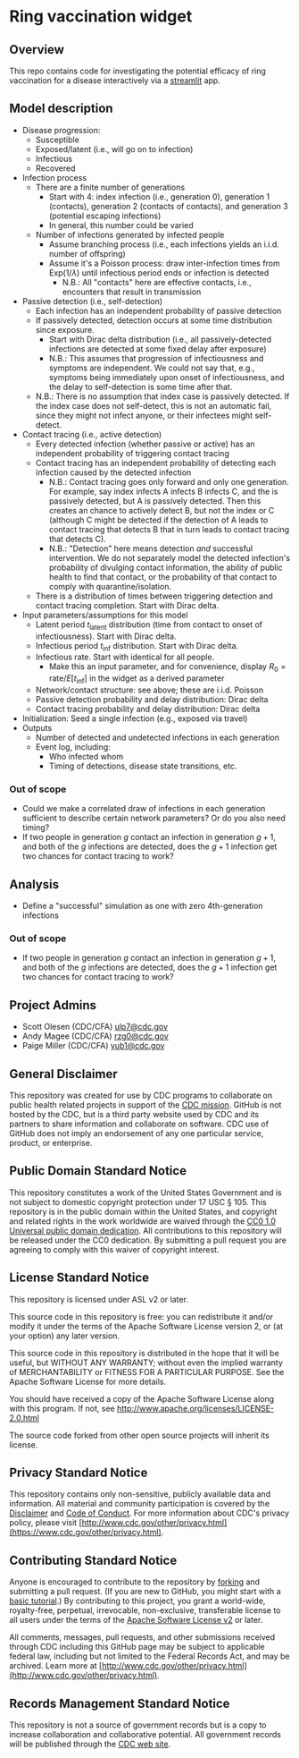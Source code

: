 # Ring vaccination widget

## Overview

This repo contains code for investigating the potential efficacy of ring
vaccination for a disease interactively via a [streamlit](https://streamlit.io/)
app.

## Model description

- Disease progression:
  - Susceptible
  - Exposed/latent (i.e., will go on to infection)
  - Infectious
  - Recovered
- Infection process
  - There are a finite number of generations
    - Start with 4: index infection (i.e., generation 0), generation 1
      (contacts), generation 2 (contacts of contacts), and generation 3
      (potential escaping infections)
    - In general, this number could be varied
  - Number of infections generated by infected people
    - Assume branching process (i.e., each infections yields an i.i.d. number of
      offspring)
    - Assume it's a Poisson process: draw inter-infection times from
      $\mathrm{Exp}(1/\lambda)$ until infectious period ends or infection is
      detected
      - N.B.: All "contacts" here are effective contacts, i.e., encounters that
        result in transmission
- Passive detection (i.e., self-detection)
  - Each infection has an independent probability of passive detection
  - If passively detected, detection occurs at some time distribution since
    exposure.
    - Start with Dirac delta distribution (i.e., all passively-detected
      infections are detected at some fixed delay after exposure)
    - N.B.: This assumes that progression of infectiousness and symptoms are
      independent. We could not say that, e.g., symptoms being immediately upon
      onset of infectiousness, and the delay to self-detection is some time
      after that.
  - N.B.: There is no assumption that index case is passively detected. If the
    index case does not self-detect, this is not an automatic fail, since they
    might not infect anyone, or their infectees might self-detect.
- Contact tracing (i.e., active detection)
  - Every detected infection (whether passive or active) has an independent
    probability of triggering contact tracing
  - Contact tracing has an independent probability of detecting each infection
    caused by the detected infection
    - N.B.: Contact tracing goes only forward and only one generation. For
      example, say index infects A infects B infects C, and the is passively
      detected, but A is passively detected. Then this creates an chance to
      actively detect B, but not the index or C (although C might be detected if
      the detection of A leads to contact tracing that detects B that in turn
      leads to contact tracing that detects C).
    - N.B.: "Detection" here means detection _and_ successful intervention. We
      do not separately model the detected infection's probability of divulging
      contact information, the ability of public health to find that contact, or
      the probability of that contact to comply with quarantine/isolation.
  - There is a distribution of times between triggering detection and contact
    tracing completion. Start with Dirac delta.
- Input parameters/assumptions for this model
  - Latent period $t_\mathrm{latent}$ distribution (time from contact to onset
    of infectiousness). Start with Dirac delta.
  - Infectious period $t_\mathrm{inf}$ distribution. Start with Dirac delta.
  - Infectious rate. Start with identical for all people.
    - Make this an input parameter, and for convenience, display
      $R_0 = \mathrm{rate} / E[t_\mathrm{inf}]$ in the widget as a derived
      parameter
  - Network/contact structure: see above; these are i.i.d. Poisson
  - Passive detection probability and delay distribution: Dirac delta
  - Contact tracing probability and delay distribution: Dirac delta
- Initialization: Seed a single infection (e.g., exposed via travel)
- Outputs
  - Number of detected and undetected infections in each generation
  - Event log, including:
    - Who infected whom
    - Timing of detections, disease state transitions, etc.

### Out of scope

- Could we make a correlated draw of infections in each generation sufficient to
  describe certain network parameters? Or do you also need timing?
- If two people in generation $g$ contact an infection in generation $g+1$, and
  both of the $g$ infections are detected, does the $g+1$ infection get two
  chances for contact tracing to work?

## Analysis

- Define a "successful" simulation as one with zero 4th-generation infections

### Out of scope

- If two people in generation $g$ contact an infection in generation $g+1$, and
  both of the $g$ infections are detected, does the $g+1$ infection get two
  chances for contact tracing to work?

## Project Admins

- Scott Olesen (CDC/CFA) <ulp7@cdc.gov>
- Andy Magee (CDC/CFA) <rzg0@cdc.gov>
- Paige Miller (CDC/CFA) <yub1@cdc.gov>

## General Disclaimer

This repository was created for use by CDC programs to collaborate on public
health related projects in support of the
[CDC mission](https://www.cdc.gov/about/organization/mission.htm). GitHub is not
hosted by the CDC, but is a third party website used by CDC and its partners to
share information and collaborate on software. CDC use of GitHub does not imply
an endorsement of any one particular service, product, or enterprise.

## Public Domain Standard Notice

This repository constitutes a work of the United States Government and is not
subject to domestic copyright protection under 17 USC § 105. This repository is
in the public domain within the United States, and copyright and related rights
in the work worldwide are waived through the
[CC0 1.0 Universal public domain dedication](https://creativecommons.org/publicdomain/zero/1.0/).
All contributions to this repository will be released under the CC0 dedication.
By submitting a pull request you are agreeing to comply with this waiver of
copyright interest.

## License Standard Notice

This repository is licensed under ASL v2 or later.

This source code in this repository is free: you can redistribute it and/or
modify it under the terms of the Apache Software License version 2, or (at your
option) any later version.

This source code in this repository is distributed in the hope that it will be
useful, but WITHOUT ANY WARRANTY; without even the implied warranty of
MERCHANTABILITY or FITNESS FOR A PARTICULAR PURPOSE. See the Apache Software
License for more details.

You should have received a copy of the Apache Software License along with this
program. If not, see http://www.apache.org/licenses/LICENSE-2.0.html

The source code forked from other open source projects will inherit its license.

## Privacy Standard Notice

This repository contains only non-sensitive, publicly available data and
information. All material and community participation is covered by the
[Disclaimer](https://github.com/CDCgov/template/blob/master/DISCLAIMER.md) and
[Code of Conduct](https://github.com/CDCgov/template/blob/master/code-of-conduct.md).
For more information about CDC's privacy policy, please visit
[http://www.cdc.gov/other/privacy.html](https://www.cdc.gov/other/privacy.html).

## Contributing Standard Notice

Anyone is encouraged to contribute to the repository by
[forking](https://help.github.com/articles/fork-a-repo) and submitting a pull
request. (If you are new to GitHub, you might start with a
[basic tutorial](https://help.github.com/articles/set-up-git).) By contributing
to this project, you grant a world-wide, royalty-free, perpetual, irrevocable,
non-exclusive, transferable license to all users under the terms of the
[Apache Software License v2](http://www.apache.org/licenses/LICENSE-2.0.html) or
later.

All comments, messages, pull requests, and other submissions received through
CDC including this GitHub page may be subject to applicable federal law,
including but not limited to the Federal Records Act, and may be archived. Learn
more at
[http://www.cdc.gov/other/privacy.html](http://www.cdc.gov/other/privacy.html).

## Records Management Standard Notice

This repository is not a source of government records but is a copy to increase
collaboration and collaborative potential. All government records will be
published through the [CDC web site](http://www.cdc.gov).
